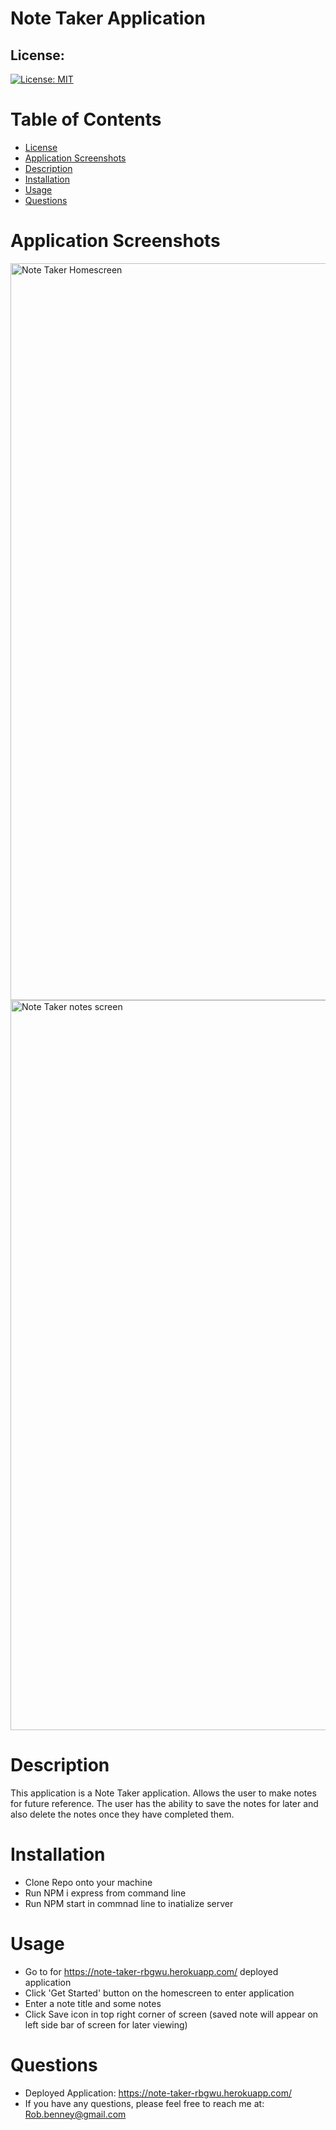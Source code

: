 # Note Taker Application

## License:
[![License: MIT](https://img.shields.io/badge/License-MIT-yellow.svg)](https://opensource.org/licenses/MIT)

# Table of Contents
* [License](#license)
* [Application Screenshots](#application-screenshots)
* [Description](#description)
* [Installation](#installation)
* [Usage](#usage)
* [Questions](#questions)

# Application Screenshots
<img width="1179" alt="Note Taker Homescreen" src="https://user-images.githubusercontent.com/98703735/167319621-1c153292-12ac-42b1-ba84-8a918066c6e2.png">
<img width="1168" alt="Note Taker notes screen" src="https://user-images.githubusercontent.com/98703735/167319627-06361c5e-2e64-49ea-8e8b-a9637b2fe46e.png">

# Description
This application is a Note Taker application. Allows the user to make notes for future reference. The user has the ability to save the notes for later and also delete the notes once they have completed them.

# Installation
* Clone Repo onto your machine
* Run NPM i express from command line
* Run NPM start in commnad line to inatialize server

# Usage
* Go to for https://note-taker-rbgwu.herokuapp.com/ deployed application
* Click 'Get Started' button on the homescreen to enter application
* Enter a note title and some notes
* Click Save icon in top right corner of screen (saved note will appear on left side bar of screen for later viewing)

# Questions
* Deployed Application: https://note-taker-rbgwu.herokuapp.com/
* If you have any questions, please feel free to reach me at: Rob.benney@gmail.com
